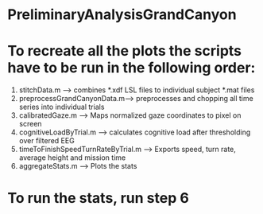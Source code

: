 # PreliminaryAnalysisGrandCanyon


# To recreate all the plots the scripts have to be run in the following order:

1) stitchData.m --> combines *.xdf LSL files to individual subject *.mat files
2) preprocessGrandCanyonData.m--> preprocesses and chopping all time series into individual trials
3) calibratedGaze.m --> Maps normalized gaze coordinates to pixel on screen
4) cognitiveLoadByTrial.m --> calculates cognitive load after thresholding over filtered EEG
5) timeToFinishSpeedTurnRateByTrial.m --> Exports speed, turn rate, average height and mission time
6) aggregateStats.m --> Plots the stats

# To run the stats, run step 6
 
